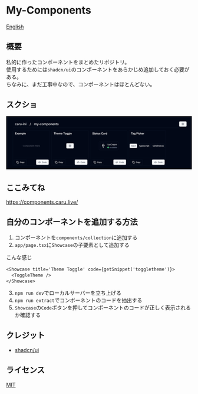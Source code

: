 # My-Components

[English](/README.md)

## 概要

私的に作ったコンポーネントをまとめたリポジトリ。\
使用するためには`shadcn/ui`のコンポーネントをあらかじめ追加しておく必要がある。\
ちなみに、まだ工事中なので、コンポーネントはほとんどない。

## スクショ

![screenshot](/docs/screenshot.png)

## ここみてね

<https://components.caru.live/>

## 自分のコンポーネントを追加する方法

1. コンポーネントを`components/collection`に追加する
2. `app/page.tsx`に`Showcase`の子要素として追加する

こんな感じ

```tsx
<Showcase title='Theme Toggle' code={getSnippet('toggletheme')}>
  <ToggleTheme />
</Showcase>
```

3. `npm run dev`でローカルサーバーを立ち上げる
4. `npm run extract`でコンポーネントのコードを抽出する
5. `Showcase`の`Code`ボタンを押してコンポーネントのコードが正しく表示されるか確認する

## クレジット

- [shadcn/ui](https://github.com/shadcn-ui/ui)

## ライセンス

[MIT](/LICENSE)

